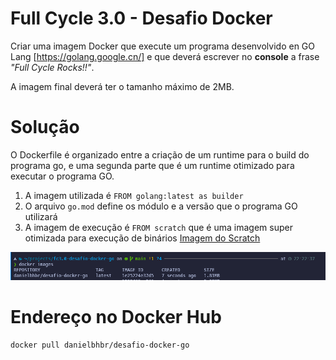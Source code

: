 # Full Cycle 3.0 - Desafio Docker

Criar uma imagem Docker que execute um programa desenvolvido en GO Lang [https://golang.google.cn/] e que deverá escrever no **console** a frase *"Full Cycle Rocks!!"*.

A imagem final deverá ter o tamanho máximo de 2MB.

# Solução

O Dockerfile é organizado entre a criação de um runtime para o build do programa go, e uma segunda parte que é um runtime otimizado para executar o programa GO.

1. A imagem utilizada é ```FROM golang:latest as builder```
2. O arquivo ```go.mod``` define os módulo e a versão que o programa GO utilizará
3. A imagem de execução é ```FROM scratch``` que é uma imagem super otimizada para execução de binários [Imagem do Scratch](https://hub.docker.com/_/scratch)

![Confirmação do tamanho da imagem](img/cmd-docker-images.png)

# Endereço no Docker Hub

```sh
docker pull danielbhbr/desafio-docker-go
```
